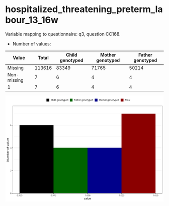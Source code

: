 # hospitalized_threatening_preterm_labour_13_16w
Variable mapping to questionnaire: q3, question CC168.
- Number of values:

| Value | Total | Child genotyped | Mother genotyped | Father genotyped |
| ----- | ----- | --------------- | ---------------- | ---------------- |
| Missing | 113616 | 83349 | 71765 | 50214 |
| Non-missing | 7 | 6 | 4 | 4 |
| 1 | 7 | 6 | 4 | 4 |



![](hospitalized_threatening_preterm_labour_13_16w_n.png)



